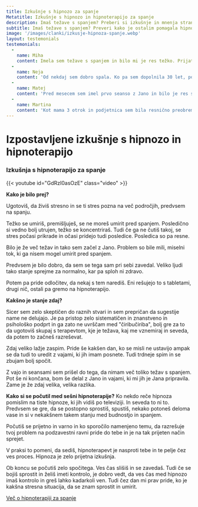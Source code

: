 ```yaml
---
title: Izkušnje s hipnozo za spanje
Metatitle: Izkušnje s hipnozo in hipnoterapijo za spanje
description: Imaš težave s spanjem? Preberi si izkušnje in mnenja strank o hipnozi in hipnoterapiji za spanje
subtitle: Imaš težave s spanjem? Preveri kako je ostalim pomagala hipnoza in hipnoterapija za spanje
image: '/images/clanki/izkusje-hipnoza-spanje.webp'
layout: testemonials
testemonials: 
  -  
    name: Miha
    content: Imela sem težave s spanjem in bilo mi je res težko. Prijatelj mi je priporočil Jano Bergant in odločil sem se, da preizkusim še hipnoterapijo. Vesel sem, da sem! Bila je neverjetna. Pomagala mi je, da sem se končno sprostil in se naučil umiriti zvečer pred spanjem. Po najini seansi sem se počutil veliko bolje in jo toplo priporočam vsem, ki imajo težave s spanjem. Hvala!    
  -  
    name: Neja
    content: 'Od nekdaj sem dobro spala. Ko pa sem dopolnila 30 let, po rojstvu dveh otrok, se je začela nespočnost. Najprej nisem spala zaradi otrok, potem pa zaredi sebe. Poskusila sem vse - od branja pred spanjem do ukinitve kofeina -, a nič ni pomagalo. Zato sem poiskala Jano. Po samo nekaj seansah sem končno lahko prespala vso noč! Počutim se spočito in čez dan imam veliko več energije. Jano toplo priporočam vsem, ki imajo težave s spanjem. Ona resnično zna pomagat!'
  -  
    name: Matej
    content: 'Pred mesecem sem imel prvo seanso z Jano in bilo je res sproščujoče! Že leta se borim z nespečnostjo in poskusil sem že veliko. Toda po samo eni seansi hipnoterapije z Jano sem prvič po dolgem času se res naspal. Zelo sem hvaležen in prav uživam v poslušanju njenih hipnotičnih posnetkov!'
  -  
    name: Martina
    content: 'Kot mama 3 otrok in podjetnica sem bila resnično preobremenjena. Tako sem bila vpeta v dnevne obveznosti, da sploh čutila nisem, da sem tik pred zlomom. Na seansi sem se tako zelo sprostila, da se je od tam naprej samo še zložilo kot domine. Končno lahko rečem ne strankam, poskrbim zase in to popolnoma brez slabe vesti. Resnično, resnično hvala za to!'    
---
```


# Izpostavljene izkušnje s hipnozo in hipnoterapijo


### Izkušnja s hipnoterapijo za spanje
{{< youtube id="GdRzI0asOzE" class="video" >}}

**Kako je bilo prej?**

Ugotoviš, da živiš stresno in se ti stres pozna na več področjih, predvsem na spanju.

Težko se umiriš, premišljuješ, se ne moreš umirit pred spanjem. Posledično si vedno bolj utrujen, težko se koncentriraš. Tudi če ga ne čutiš takoj, se stres počasi prikrade in očasi pridejo tudi posledice. Posledica so pa resne.

Bilo je že več težav in tako sem začel z Jano. Problem so bile mili, miselni tok, ki ga nisem mogel umirit pred spanjem.

Predvsem je bilo dobro, da sem se tega sam pri sebi zavedal. Veliko ljudi tako stanje sprejme za normalno, kar pa sploh ni zdravo.

Potem pa pride odločitev, da nekaj s tem narediš. Eni rešujejo to s tabletami, drugi nič, ostali pa gremo na hipnoterapijo.

**Kakšno je stanje zdaj?**

Sicer sem zelo skeptičen do raznih stvari in sem prepričan da sugestije name ne delujajo. Je pa pristop zelo sistematičen in znanstveno in psihološko podprt in ga zato ne uvrščam med "čiribučiriba", bolj gre za to da ugotoviš skupaj s terapevtom, kje je težava, kaj me vznemiraj in seveda, da potem to začneš razreševat.

Zdaj veliko lažje zaspim. Pride še kakšen dan, ko se misli ne ustavijo ampak se da tudi to uredit z vajami, ki jih imam posnete. Tudi trdneje spim in se zbujam bolj spočit. 

Z vajo in seansami sem prišel do tega, da nimam več toliko težav s spanjem. Pot še ni končana, bom še delal z Jano in vajami, ki mi jih je Jana pripravila. Zame je že zdaj velika, velika razlika.


**Kako si se počutil med sešni hipnoterapije?**
Ko nekdo reče hipnoza pomislim na tiste hipnoze, ki jih vidiš po televiziji. In seveda to ni to. Predvsem se gre, da se postopno sprostiš, spustiš, nekako potoneš deloma vase in si v nekakšnem takem stanju med budnostjo in spanjem.

Počutiš se prijetno in varno in ko sporočilo namenjeno temu, da razrešuje tvoj problem na podzavestni ravni pride do tebe in je na tak prijeten način sprejet. 

V praksi to pomeni, da sediš, hipnoterapevt je nasproti tebe in te pelje čez ves proces. Hipnoza je zelo prijetna izkušnja. 

Ob koncu se počutiš zelo spočitega. Ves čas slišiš in se zavedaš. Tudi če se bojiš sprostit in želiš imeti kontrolo, je dobro vedt, da ves čas med hipnozo imaš kontrolo in greš lahko kadarkoli ven. Tudi čez dan mi prav pride, ko je kakšna stresna situacija, da se znam sprostit in umirit. 

<a class="section__link" href="/hipnoterapija-za-spanje/">Več o hipnoterapiji za spanje <i class="ion ion-md-arrow-forward"></i></a>

